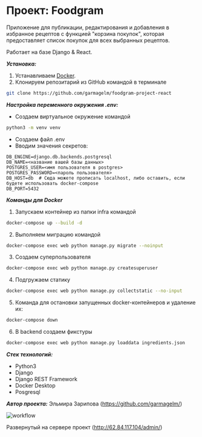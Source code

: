 # Проект: Foodgram
Приложение для публикации, редактирования и добавления в избранное рецептов с функцией "корзина покупок", которая предоставляет список покупок для всех выбранных рецептов.

Работает на базе Django & React.

***Установка:***
1. Устанавливаем [Docker](https://docs.docker.com/engine/install/).
2. Клонируем репозитарий из GitHub командой в терминале 
```bash
git clone https://github.com/garmagelm/foodgram-project-react
```

***Настройка переменного окружения .env:***

* Создаем виртуальное окружение командой 
```bash
python3 -m venv venv
```
* Создаем файл .env
* Вводим значения секретов: 
```
DB_ENGINE=django.db.backends.postgresql
DB_NAME=<название вашей базы данных>
POSTGRES_USER=<имя пользователя в postgres>
POSTGRES_PASSWORD=<пароль пользователя>
DB_HOST=db  # Сюда можете прописать localhost, либо оставить, если будете использовать docker-compose
DB_PORT=5432
```

***Команды для Docker***
1. Запускаем контейнер из папки infra командой
```bash
docker-compose up --build -d
```
2. Выполняем миграцию командой 
```bash
docker-compose exec web python manage.py migrate --noinput
```
3. Создаем суперпользователя 
```bash
docker-compose exec web python manage.py createsuperuser
```
4. Подгружаем статику 
```bash
docker-compose exec web python manage.py collectstatic --no-input
```
5. Команда для остановки запущенных docker-контейнеров и удаление их:
```bash
docker-compose down
```
6. В backend создаем фикстуры 
```bash
docker-compose exec web python manage.py loaddata ingredients.json
```

***Стек технологий:***

* Python3
* Django
* Django REST Framework
* Docker Desktop
* Posgresql

***Автор проекта:***
Эльмира Зарипова (https://github.com/garmagelm/)

![workflow](https://github.com/garmagelm/foodgram-project-react/actions/workflows/foodgram_project.yml/badge.svg)

Развернутый на сервере проект (http://62.84.117.104/admin/)